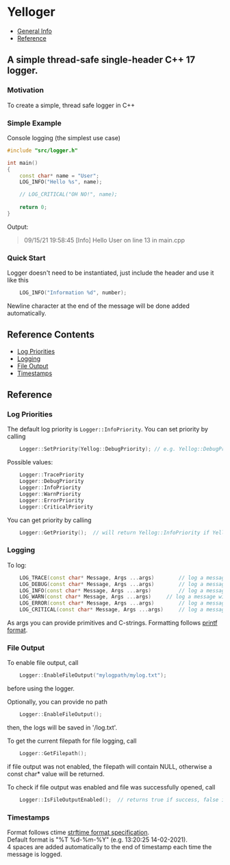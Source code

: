 # Yelloger
* [General Info](#motivation)
* [Reference](#reference-contents)
## A simple thread-safe single-header C++ 17 logger.
### Motivation
To create a simple, thread safe logger in C++
### Simple Example
Console logging (the simplest use case)
```cpp
#include "src/logger.h"

int main()
{
	const char* name = "User";
	LOG_INFO("Hello %s", name);

	// LOG_CRITICAL("OH NO!", name);
	
	return 0;
}
```
Output:
> 09/15/21 19:58:45       [Info]  Hello User on line 13 in main.cpp 


###  Quick Start
Logger doesn't need to be instantiated, just include the header and use it like this
```cpp
	LOG_INFO("Information %d", number);
```
Newline character at the end of the message will be done added automatically.


## Reference Contents
* [Log Priorities](#log-priorities)
* [Logging](#logging)
* [File Output](#file-output)
* [Timestamps](#timestamps)

## Reference

### Log Priorities
The default log priority is `Logger::InfoPriority`. You can set priority by calling
```cpp
	Logger::SetPriority(Yellog::DebugPriority);	// e.g. Yellog::DebugPriority
```

Possible values:
```cpp
	Logger::TracePriority
	Logger::DebugPriority
	Logger::InfoPriority
	Logger::WarnPriority
	Logger::ErrorPriority
	Logger::CriticalPriority
```
  
You can get priority by calling
```cpp
	Logger::GetPriority();	// will return Yellog::InfoPriority if Yellog::SetPriority hasn't been called before
```


### Logging
To log:
```cpp
	LOG_TRACE(const char* Message, Args ...args)		// log a message with trace priority
	LOG_DEBUG(const char* Message, Args ...args)		// log a message with debug priority
	LOG_INFO(const char* Message, Args ...args) 		// log a message with info priority
	LOG_WARN(const char* Message, Args ...args)		// log a message with warn priority
	LOG_ERROR(const char* Message, Args ...args)		// log a message with error priority
	LOG_CRITICAL(const char* Message, Args ...args)		// log a message with critical priority
```

As args you can provide primitives and C-strings. Formatting follows [printf format](https://www.cplusplus.com/reference/cstdio/printf/).


### File Output
To enable file output, call
```cpp
	Logger::EnableFileOutput("mylogpath/mylog.txt");
```
before using the logger.  
  
Optionally, you can provide no path
```cpp
	Logger::EnableFileOutput();
```
then, the logs will be saved in '/log.txt'.  
  
To get the current filepath for file logging, call
```cpp
	Logger::GetFilepath();
```
if file output was not enabled, the filepath will contain NULL, otherwise a const char* value will be returned.  
  
To check if file output was enabled and file was successfully opened, call
```cpp
	Logger::IsFileOutputEnabled();	// returns true if success, false if failure
```


### Timestamps
Format follows ctime [strftime format specification](https://www.cplusplus.com/reference/ctime/strftime/).  
Default format is "%T  %d-%m-%Y" (e.g. 13:20:25  14-02-2021).  
4 spaces are added automatically to the end of timestamp each time the message is logged.  

  
